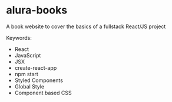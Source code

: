 # alura-books
A book website to cover the basics of a fullstack React/JS project

Keywords:
- React
- JavaScript
- JSX
- create-react-app
- npm start
- Styled Components
- Global Style
- Component based CSS